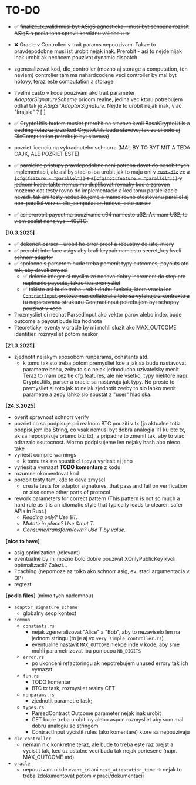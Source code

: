# TO-DO

- ✅ <del>finalize_tx_valid musi byt ASigS agnosticka - musi byt schopna rozlisit ASigS a podla toho spravit korektnu validaciu tx </del>
- ❌ Oracle v Controlleri v trait params nepouzivam. Takze to pravdepodobne musi ist urobit nejak inak. Prerobit - asi to nejde nijak inak urobit ak nechcem pouzivat dynamic dispatch

- zgeneralizovat kod, dlc_controller (mozno aj storage a computation, ten neviem) controller tam ma nahardcodene veci
 controller by mal byt hotovy, teraz este computation a storage

- ❔velmi casto v kode pouzivam ako trait parameter *AdaptorSignatureScheme* pricom realne, jedina vec ktoru potrebujem odtial tak je *ASigS::AdaptorSignature*. Nejde to urobit nejak inak, viac "krajsie" ? [ ]
- ✅ <del>CryptoUtils budem musiet prerobit na stavove kvoli BasalCryptoUtils a caching (otazka je ze ked CryptoUtils budu stavove, tak ze ci poto aj DlcComputation potrebuje byt stavova)</del>

- pozriet licenciu na vykradnuteho schnorra (MAL BY TO BYT MIT A TEDA CAJK, ALE POZRIET ESTE)

- ✅ <del> paralelne pristupy pravdepodobne neni potreba davat do oosobitnych implementacii, ale asi by stacilo iba urobit jak to maju oni v `rust-dlc` ze `#[cfg(feature = "parallel")]` a `#[cfg(not(feature = "parallel"))]` v jednom kode. takto nemusime duplikovat rovnaky kod a zaroven mozeme dat testy rovno do implementacie a ked tomu paralelizacia nevadi, tak ani testy neduplikujeme a mame rovno otestovanu parallel aj non-parallel verziu. dlc_computation hotove, este parser </del>
- ✅ <del>asi prerobit payout na pouzivanie u64 namiesto u32. Ak mam U32, ta viem poslat nanajvys ~40BTC. </del>

**[10.3.2025]**
- ✅ <del>dokoncit parser - urobit ho error proof a robustny do istej miery</del>
- ✅ <del>prerobit interface asigs aby brali keypair namiesto secret_key kvoli schnorr adaptor</del>
- ✅ <del>spolocne s parserom bude treba pomenit typy outcomes, payouts atd tak, aby davali zmysel</del>
    + ✅ <del>delenie integer si myslim ze nedava dobry increment do step pre naplnanie payoutu, takze tiez premysliet</del>
    + ✅ <del>takisto asi bude treba urobit druhu funkciu, ktora vracia len `ContractInput` pretoze max collateral a toto sa vytahuje z kontraktu a tu naparsovanu strukturu ContractInput potrebujem byt schopny pouzivat v kode</del>
- ❔rozmysliet ci nechat ParsedInput ako vektor parov alebo index bude outcome a payout bude iba hodnota
- ❔teoreticky, eventy v oracle by mi mohli sluzit ako MAX_OUTCOME identifier. rozmysliet potom neskor

**[21.3.2025]**
- zjednotit nejakym sposobom runparams, constants atd.
    + k tomu takisto treba potom premysliet kde a jak sa budu nastavovat parametre behu, zeby to slo nejak jednoducho uzivatelsky menit. Teraz to mam cez tie cfg features, ale nie vsetko, typy niektore napr. CryptoUtils, parser a oracle sa nastavuju jak typy. No proste to premysliet aj toto jak to nejak zjednotit zeeby to slo lahko menit parametre a zeby lahko slo spustat z "user" hladiska.

**[24.3.2025]**
- overit spravnost schnorr verify
- pozriet co sa podpisuje pri realnom BTC pouziti v tx (ja aktualne totiz podpisujem iba String, co vsak nemusi byt dobra analogia 1:1 ku btc tx, ak sa nepodpisuje priamo btc tx), a pripadne to zmenit tak, aby to viac odrazalo skutocnost. Mozno podpisujeme len nejaky hash abo nieco take
- vyriesit compile warnings
    + k tomu takisto spustit `clippy` a vyriesit aj jeho
- vyriesit a vymazat **TODO komentare** z kodu
- rozumne okomentovat kod
- porobit testy tam, kde to dava zmysel
    + create tests for adaptor signatures, that pass and fail on verification or also some other parts of protocol
- rework parameters for correct pattern (This pattern is not so much a hard rule as it is an idiomatic style that typically leads to clearer, safer APIs in Rust.)
    + _Reading only? Use &T._
    + _Mutate in place? Use &mut T._
    + _Consume/transform/own? Use T by value._
    

**[nice to have]**
- asig optimization (relevant)
- eventualne by mi mozno bolo dobre pouzivat XOnlyPublicKey kvoli optimalizacii? Zalezi...
- ❔caching (nepomoze az tolko ako schnorr asig, ev. staci argumentacia v DP)
- regtest

**[podla files]** (mimo tych nadomnou)
- `adaptor_signature_scheme`
    + globalny secp kontext
- `common`
    - `constants.rs`
        + nejak zgeneralizovat "Alice" a "Bob", aby to nezaviselo len na jednom stringu (to je aj vo `very_simple_controller.rs`)
        + eventualne nastavit `MAX_OUTCOME` niekde inde v kode, aby sme mohli parametrizovat iba pomocou `NB_DIGITS`
    - `error.rs`
        + po ukonceni refactoringu ak nepotrebujem unused errory tak ich vymazat
    - `fun.rs`
        + TODO komentar
        + BTC tx task; rozmysliet realny CET
    - `runparams.rs`
        + zjednotit parametre task;
    - `types.rs`
        + ParsedContract Outcome parameter nejak inak urobit
        + CET bude treba urobit iny alebo aspon rozmysliet aby som mal dobru analogiu so stringom
        + ContractInput vycistit rules (ako komentare) ktore sa nepouzivaju
- `dlc_controller`
    + nemam nic konkretne teraz, ale bude to treba este raz prejst a vycistit tak, ked uz ostatne veci budu tak nejak poriesene (napr. MAX_OUTCOME atd)
- `oracle`
    + nepouzivam nikde `event_id` ani `next_attestation_time` -> nejak to treba zdokumentovat potom v praci/dokumentacii